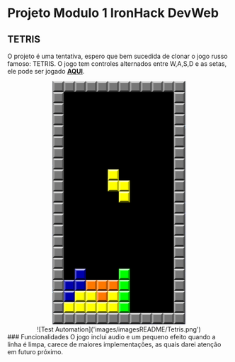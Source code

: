 # Projeto Modulo 1 IronHack DevWeb 
## TETRIS

O projeto é uma tentativa, espero que bem sucedida de clonar o jogo russo famoso: TETRIS. O jogo tem controles alternados entre W,A,S,D e as setas, ele pode ser jogado [**AQUI**](https://igorgalvaob.github.io/ProjetoModulo1/).

<div style="text-align:center"><img src="images/imagesREADME/Tetris.png" width="300px" ></div>
<span style="display:block;text-align:center">![Test Automation]('images/imagesREADME/Tetris.png')</span>
### Funcionalidades
O jogo inclui audio e um pequeno efeito quando a linha é limpa, carece de maiores implementações, as quais darei atenção em futuro próximo.
